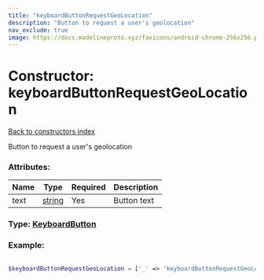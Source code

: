 ```yaml
---
title: "keyboardButtonRequestGeoLocation"
description: "Button to request a user's geolocation"
nav_exclude: true
image: https://docs.madelineproto.xyz/favicons/android-chrome-256x256.png
---
```

# Constructor: keyboardButtonRequestGeoLocation  
[Back to constructors index](/API_docs/constructors/index.html)



Button to request a user's geolocation

### Attributes:

| Name     |    Type       | Required | Description |
|----------|---------------|----------|-------------|
|text|[string](/API_docs/types/string.html) | Yes|Button text|



### Type: [KeyboardButton](/API_docs/types/KeyboardButton.html)


### Example:

```php

$keyboardButtonRequestGeoLocation = ['_' => 'keyboardButtonRequestGeoLocation', 'text' => 'string'];
```  
